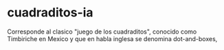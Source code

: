 cuadraditos-ia
==============

Corresponde al clasico "juego de los cuadraditos", conocido como Timbiriche en Mexico y que en habla inglesa se denomina dot-and-boxes,
